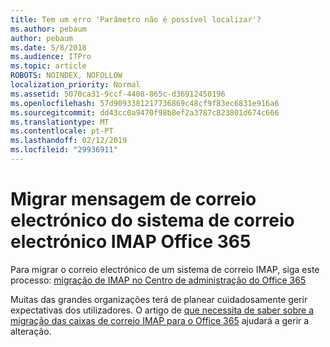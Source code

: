 ```yaml
---
title: Tem um erro 'Parâmetro não é possível localizar'?
ms.author: pebaum
author: pebaum
ms.date: 5/8/2018
ms.audience: ITPro
ms.topic: article
ROBOTS: NOINDEX, NOFOLLOW
localization_priority: Normal
ms.assetid: 5070ca31-9ccf-4408-865c-d36912450196
ms.openlocfilehash: 57d9093381217736869c48cf9f83ec6831e916a6
ms.sourcegitcommit: dd43cc0a9470f98b8ef2a3787c823801d674c666
ms.translationtype: MT
ms.contentlocale: pt-PT
ms.lasthandoff: 02/12/2019
ms.locfileid: "29936911"
---
```

# <a name="migrating-email-from-imap-email-system-to-office-365"></a>Migrar mensagem de correio electrónico do sistema de correio electrónico IMAP Office 365

Para migrar o correio electrónico de um sistema de correio IMAP, siga este processo: [migração de IMAP no Centro de administração do Office 365](https://support.office.com/article/4682f2e4-f720-4868-91ab-207f5b0c325d)
  
Muitas das grandes organizações terá de planear cuidadosamente gerir expectativas dos utilizadores. O artigo de [que necessita de saber sobre a migração das caixas de correio IMAP para o Office 365](https://support.office.com/article/3fe19996-29bc-4879-aab9-5a622b2f1481) ajudará a gerir a alteração. 
  

